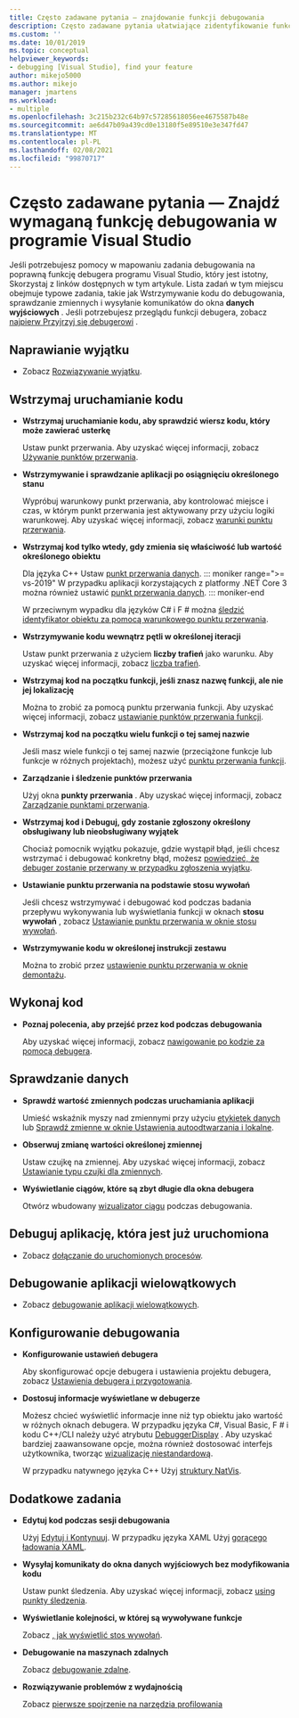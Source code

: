 ```yaml
---
title: Często zadawane pytania — znajdowanie funkcji debugowania
description: Często zadawane pytania ułatwiające zidentyfikowanie funkcji debugera, która ułatwi debugowanie aplikacji
ms.custom: ''
ms.date: 10/01/2019
ms.topic: conceptual
helpviewer_keywords:
- debugging [Visual Studio], find your feature
author: mikejo5000
ms.author: mikejo
manager: jmartens
ms.workload:
- multiple
ms.openlocfilehash: 3c215b232c64b97c57285618056ee4675587b48e
ms.sourcegitcommit: ae6d47b09a439cd0e13180f5e89510e3e347fd47
ms.translationtype: MT
ms.contentlocale: pl-PL
ms.lasthandoff: 02/08/2021
ms.locfileid: "99870717"
---
```

# <a name="faq---find-the-debugging-feature-you-need-in-visual-studio"></a>Często zadawane pytania — Znajdź wymaganą funkcję debugowania w programie Visual Studio

Jeśli potrzebujesz pomocy w mapowaniu zadania debugowania na poprawną funkcję debugera programu Visual Studio, który jest istotny, Skorzystaj z linków dostępnych w tym artykule. Lista zadań w tym miejscu obejmuje typowe zadania, takie jak Wstrzymywanie kodu do debugowania, sprawdzanie zmiennych i wysyłanie komunikatów do okna **danych wyjściowych** . Jeśli potrzebujesz przeglądu funkcji debugera, zobacz [najpierw Przyjrzyj się debugerowi](debugger-feature-tour.md) .

## <a name="fix-an-exception"></a>Naprawianie wyjątku

- Zobacz [Rozwiązywanie wyjątku](write-better-code-with-visual-studio.md#fix-an-exception).

## <a name="pause-running-code"></a>Wstrzymaj uruchamianie kodu

- **Wstrzymaj uruchamianie kodu, aby sprawdzić wiersz kodu, który może zawierać usterkę**

  Ustaw punkt przerwania. Aby uzyskać więcej informacji, zobacz [Używanie punktów przerwania](using-breakpoints.md).

- **Wstrzymywanie i sprawdzanie aplikacji po osiągnięciu określonego stanu**

  Wypróbuj warunkowy punkt przerwania, aby kontrolować miejsce i czas, w którym punkt przerwania jest aktywowany przy użyciu logiki warunkowej. Aby uzyskać więcej informacji, zobacz [warunki punktu przerwania](using-breakpoints.md#breakpoint-conditions).

- **Wstrzymaj kod tylko wtedy, gdy zmienia się właściwość lub wartość określonego obiektu**

  Dla języka C++ Ustaw [punkt przerwania danych](using-breakpoints.md#BKMK_set_a_data_breakpoint_native_cplusplus). 
  ::: moniker range=">= vs-2019"
  W przypadku aplikacji korzystających z platformy .NET Core 3 można również ustawić [punkt przerwania danych](using-breakpoints.md#BKMK_set_a_data_breakpoint_managed).
  ::: moniker-end

  W przeciwnym wypadku dla języków C# i F # można [śledzić identyfikator obiektu za pomocą warunkowego punktu przerwania](using-breakpoints.md#using-object-ids-in-breakpoint-conditions-c-and-f).

- **Wstrzymywanie kodu wewnątrz pętli w określonej iteracji**

  Ustaw punkt przerwania z użyciem **liczby trafień** jako warunku. Aby uzyskać więcej informacji, zobacz [liczba trafień](using-breakpoints.md#set-a-hit-count-condition).

- **Wstrzymaj kod na początku funkcji, jeśli znasz nazwę funkcji, ale nie jej lokalizację**

  Można to zrobić za pomocą punktu przerwania funkcji. Aby uzyskać więcej informacji, zobacz [ustawianie punktów przerwania funkcji](using-breakpoints.md#BKMK_Set_a_breakpoint_in_a_source_file).

- **Wstrzymaj kod na początku wielu funkcji o tej samej nazwie**

  Jeśli masz wiele funkcji o tej samej nazwie (przeciążone funkcje lub funkcje w różnych projektach), możesz użyć [punktu przerwania funkcji](using-breakpoints.md#BKMK_Set_a_breakpoint_in_a_source_file).

- **Zarządzanie i śledzenie punktów przerwania**

  Użyj okna **punkty przerwania** . Aby uzyskać więcej informacji, zobacz [Zarządzanie punktami przerwania](using-breakpoints.md#BKMK_Specify_advanced_properties_of_a_breakpoint_).

- **Wstrzymaj kod i Debuguj, gdy zostanie zgłoszony określony obsługiwany lub nieobsługiwany wyjątek**

  Chociaż pomocnik wyjątku pokazuje, gdzie wystąpił błąd, jeśli chcesz wstrzymać i debugować konkretny błąd, możesz [powiedzieć, że debuger zostanie przerwany w przypadku zgłoszenia wyjątku](managing-exceptions-with-the-debugger.md#tell-the-debugger-to-break-when-an-exception-is-thrown).

- **Ustawianie punktu przerwania na podstawie stosu wywołań**

  Jeśli chcesz wstrzymywać i debugować kod podczas badania przepływu wykonywania lub wyświetlania funkcji w oknach **stosu wywołań** , zobacz [Ustawianie punktu przerwania w oknie stosu wywołań](using-breakpoints.md#BKMK_Set_a_breakpoint_from_debugger_windows).

- **Wstrzymywanie kodu w określonej instrukcji zestawu**

  Można to zrobić przez [ustawienie punktu przerwania w oknie demontażu](using-breakpoints.md#BKMK_Set_a_breakpoint_from_debugger_windows).

## <a name="execute-code"></a>Wykonaj kod

- **Poznaj polecenia, aby przejść przez kod podczas debugowania**

  Aby uzyskać więcej informacji, zobacz [nawigowanie po kodzie za pomocą debugera](navigating-through-code-with-the-debugger.md).

## <a name="inspect-data"></a>Sprawdzanie danych

- **Sprawdź wartość zmiennych podczas uruchamiania aplikacji**

  Umieść wskaźnik myszy nad zmiennymi przy użyciu [etykietek danych](view-data-values-in-data-tips-in-the-code-editor.md) lub [Sprawdź zmienne w oknie Ustawienia autoodtwarzania i lokalne](autos-and-locals-windows.md).

- **Obserwuj zmianę wartości określonej zmiennej**

  Ustaw czujkę na zmiennej. Aby uzyskać więcej informacji, zobacz [Ustawianie typu czujki dla zmiennych](watch-and-quickwatch-windows.md).

- **Wyświetlanie ciągów, które są zbyt długie dla okna debugera**

  Otwórz wbudowany [wizualizator ciągu](view-strings-visualizer.md) podczas debugowania.

## <a name="debug-an-app-that-is-already-running"></a>Debuguj aplikację, która jest już uruchomiona

- Zobacz [dołączanie do uruchomionych procesów](attach-to-running-processes-with-the-visual-studio-debugger.md).

## <a name="debug-multithreaded-applications"></a>Debugowanie aplikacji wielowątkowych

- Zobacz [debugowanie aplikacji wielowątkowych](debug-multithreaded-applications-in-visual-studio.md).

## <a name="configure-debugging"></a>Konfigurowanie debugowania

- **Konfigurowanie ustawień debugera**

  Aby skonfigurować opcje debugera i ustawienia projektu debugera, zobacz [Ustawienia debugera i przygotowania](debugger-settings-and-preparation.md).

- **Dostosuj informacje wyświetlane w debugerze**

  Możesz chcieć wyświetlić informacje inne niż typ obiektu jako wartość w różnych oknach debugera. W przypadku języka C#, Visual Basic, F # i kodu C++/CLI należy użyć atrybutu [DebuggerDisplay](using-the-debuggerdisplay-attribute.md) . Aby uzyskać bardziej zaawansowane opcje, można również dostosować interfejs użytkownika, tworząc [wizualizację niestandardową](create-custom-visualizers-of-data.md).

  W przypadku natywnego języka C++ Użyj [struktury NatVis](create-custom-views-of-native-objects.md).

## <a name="additional-tasks"></a>Dodatkowe zadania

- **Edytuj kod podczas sesji debugowania**

  Użyj [Edytuj i Kontynuuj](edit-and-continue.md). W przypadku języka XAML Użyj [gorącego ładowania XAML](../xaml-tools/xaml-hot-reload.md).

- **Wysyłaj komunikaty do okna danych wyjściowych bez modyfikowania kodu**

  Ustaw punkt śledzenia. Aby uzyskać więcej informacji, zobacz [using punkty śledzenia](using-tracepoints.md).

- **Wyświetlanie kolejności, w której są wywoływane funkcje**

  Zobacz [, jak wyświetlić stos wywołań](how-to-use-the-call-stack-window.md).

- **Debugowanie na maszynach zdalnych**

  Zobacz [debugowanie zdalne](remote-debugging.md).

- **Rozwiązywanie problemów z wydajnością**

  Zobacz [pierwsze spojrzenie na narzędzia profilowania](../profiling/profiling-feature-tour.md)
